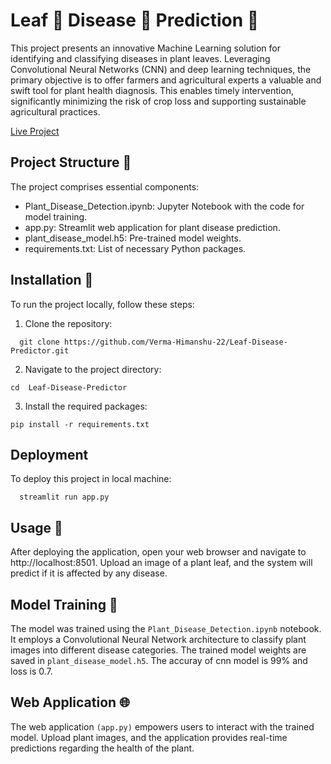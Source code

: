 
# Leaf 🌿 Disease 🐛 Prediction 🔎

This project presents an innovative Machine Learning solution for identifying and classifying diseases in plant leaves. Leveraging Convolutional Neural Networks (CNN) and deep learning techniques, the primary objective is to offer farmers and agricultural experts a valuable and swift tool for plant health diagnosis. This enables timely intervention, significantly minimizing the risk of crop loss and supporting sustainable agricultural practices.

[Live Project](https://leaf-disease-prediction.streamlit.app/)


## Project Structure 📂

The project comprises essential components:

- Plant_Disease_Detection.ipynb: Jupyter Notebook with the code for model training.
- app.py: Streamlit web application for plant disease prediction.
- plant_disease_model.h5: Pre-trained model weights.
- requirements.txt: List of necessary Python packages.
## Installation 🚀

To run the project locally, follow these steps:

1. Clone the repository:
```
  git clone https://github.com/Verma-Himanshu-22/Leaf-Disease-Predictor.git
```
2. Navigate to the project directory:
```
cd  Leaf-Disease-Predictor
```
3. Install the required packages:
```
pip install -r requirements.txt
```
## Deployment

To deploy this project in local machine:

```
  streamlit run app.py
```


## Usage 🌿

After deploying the application, open your web browser and navigate to http://localhost:8501. Upload an image of a plant leaf, and the system will predict if it is affected by any disease.
## Model Training 🧠

The model was trained using the ```Plant_Disease_Detection.ipynb``` notebook. It employs a Convolutional Neural Network architecture to classify plant images into different disease categories. The trained model weights are saved in ```plant_disease_model.h5```.
The accuray of cnn model is 99% and loss is 0.7.
## Web Application 🌐

The web application ```(app.py)``` empowers users to interact with the trained model. Upload plant images, and the application provides real-time predictions regarding the health of the plant.